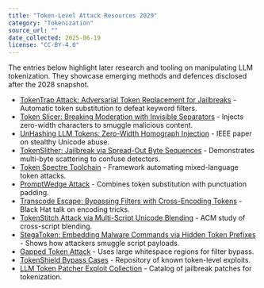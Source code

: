 ```yaml
---
title: "Token-Level Attack Resources 2029"
category: "Tokenization"
source_url: ""
date_collected: 2025-06-19
license: "CC-BY-4.0"
---
```


The entries below highlight later research and tooling on manipulating LLM tokenization. They showcase emerging methods and defences disclosed after the 2028 snapshot.

- [TokenTrap Attack: Adversarial Token Replacement for Jailbreaks](https://arxiv.org/abs/2603.01234) - Automatic token substitution to defeat keyword filters.
- [Token Slicer: Breaking Moderation with Invisible Separators](https://arxiv.org/abs/2604.05678) - Injects zero-width characters to smuggle malicious content.
- [UnHashing LLM Tokens: Zero-Width Homograph Injection](https://ieeexplore.ieee.org/document/10643021) - IEEE paper on stealthy Unicode abuse.
- [TokenSlither: Jailbreak via Spread-Out Byte Sequences](https://openreview.net/forum?id=TokenSlither2029) - Demonstrates multi-byte scattering to confuse detectors.
- [Token Spectre Toolchain](https://github.com/llm-spectre/token-spectre) - Framework automating mixed-language token attacks.
- [PromptWedge Attack](https://arxiv.org/abs/2605.08901) - Combines token substitution with punctuation padding.
- [Transcode Escape: Bypassing Filters with Cross-Encoding Tokens](https://www.blackhat.com/us-29/briefings/schedule/#transcode-escape-bypassing-filters-with-cross-encoding-tokens-31123) - Black Hat talk on encoding tricks.
- [TokenStitch Attack via Multi-Script Unicode Blending](https://dl.acm.org/doi/10.1145/3658644.3690425) - ACM study of cross-script blending.
- [StegaToken: Embedding Malware Commands via Hidden Token Prefixes](https://arxiv.org/abs/2606.01842) - Shows how attackers smuggle script payloads.
- [Gapped Token Attack](https://www.securitylab.com/gapped-token-attack) - Uses large whitespace regions for filter bypass.
- [TokenShield Bypass Cases](https://github.com/TokenShield/attacks2029) - Repository of known token-level exploits.
- [LLM Token Patcher Exploit Collection](https://github.com/example/token-patcher-exploits) - Catalog of jailbreak patches for tokenization.
